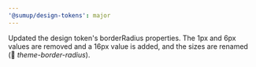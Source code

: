 ```yaml
---
'@sumup/design-tokens': major
---
```


Updated the design token's borderRadius properties. The 1px and 6px values are removed and a 16px value is added, and the sizes are renamed (🤖 _theme-border-radius_).
